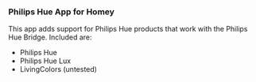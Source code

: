 ### Philips Hue App for Homey

This app adds support for Philips Hue products that work with the Philips Hue Bridge. Included are:

* Philips Hue
* Philips Hue Lux
* LivingColors (untested)